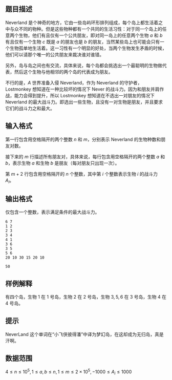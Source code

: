 ## 题目描述

Neverland 是个神奇的地方，它由一些岛屿环形排列组成，每个岛上都生活着之中与众不同的物种。但是这些物种都有一个共同的生活习性：对于同一个岛上的任意两个生物，他们有且仅有一个公共朋友，即对同一岛上的任意两个生物 $a$ 和 $b$ 有且仅有一个生物 $c$ 既是 $a$ 的朋友也是 $b$ 的朋友，当然某些岛上也可能会只有一个生物孤单地生活着。这一习性有一个明显的好处，当两个生物发生矛盾的时候，他们可以请那个唯一的公共朋友来裁决谁对谁错。

另外，岛与岛之间也有交流，具体来说，每个岛都会挑选出一个最聪明的生物做代表，然后这个生物与他相邻的两个岛的代表成为朋友。

不行的是，$A$ 世界准备入侵 Neverland，作为 Neverland 的守护者，Lostmonkey 想知道在一种比较坏的情况下 Never 的战斗力。因为和朋友并肩作战，能力会得到提升，所以 Lostmonkey 想知道在不选出一对朋友的情况下 Neverland 的最大战斗力。即选出一些生物，且没有一对生物是朋友，并且要求它们的战斗力之和最大。

## 输入格式
第一行包含用空格隔开的两个整数 $n$ 和 $m$，分别表示 Neverland 的生物种数和朋友对数。

接下来的 $m$ 行描述所有朋友对，具体来说，每行包含用空格隔开的两个整数 $a$ 和 $b$，表示生物 $a$ 和生物 $b$ 是朋友（每对朋友只出现一次）。

第 $m+2$ 行包含用空格隔开的 $n$ 个整数，其中第 $i$ 个整数表示生物 $i$ 的战斗力 $A_i$。

## 输出格式

仅包含一个整数，表示满足条件的最大战斗力。

```input1
6 7
1 2
2 3
3 4
4 1
3 6
3 5
5 6
20 10 30 15 20 10
```

```output1
50
```

## 样例解释

有四个岛，生物 $1$ 在 $1$ 号岛，生物 $2$ 在 $2$ 号岛，生物 $3,5,6$ 在 $3$ 号岛，生物 $4$ 在 $4$ 号岛。

## 提示

NeverLand 这个单词在“小飞侠彼得潘”中译为梦幻岛，在这却成为无归岛，真是汗啊。

## 数据范围

$4 \leq n \leq 10^5,1 \leq a,b \leq n,1 \leq m \leq 2 \times 10^5,-1000 \leq A_i \leq 1000$